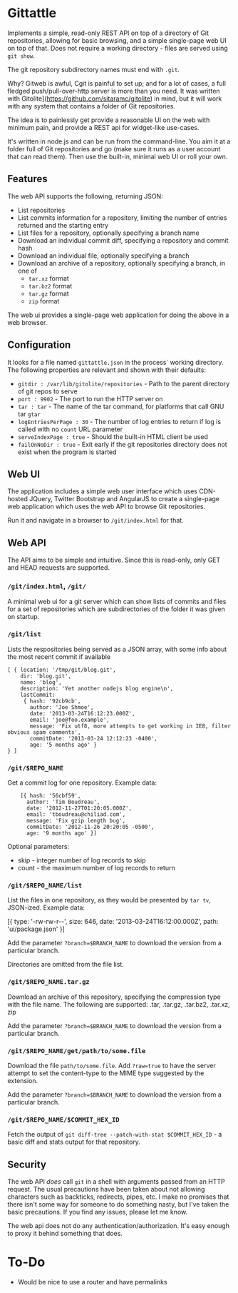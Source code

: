 Gittattle
=========

Implements a simple, read-only REST API on top of a directory of Git repositories,
allowing for basic browsing, and a simple single-page web UI on top of that.
Does not require a working directory - files are served using ``git show``.

The git repository subdirectory names must end with ``.git``.

Why?  Gitweb is awful, Cgit is painful to set up;  and for a lot of cases,
a full fledged push/pull-over-http server is more than you need.  It was 
written with Gitolite](https://github.com/sitaramc/gitolite) in mind,
but it will work with any system that contains a folder of Git repositories. 

The idea is to painlessly 
get provide a reasonable UI on the web with minimum pain, and provide a REST
api for widget-like use-cases.

It's written in node.js and can be run from the command-line.  You aim it at
a folder full of Git repositories and go (make sure it runs as a user account 
that can read them).  Then use the built-in, minimal web UI or roll your own.


Features
--------
The web API supports the following, returning JSON:

 * List repositories
 * List commits information for a repository, limiting the number of entries returned and the starting entry
 * List files for a repository, optionally specifying a branch name
 * Download an individual commit diff, specifying a repository and commit hash
 * Download an individual file, optionally specifying a branch
 * Download an archive of a repository, optionally specifying a branch, in one of
   * ``tar.xz`` format
   * ``tar.bz2`` format
   * ``tar.gz`` format
   * ``zip`` format

The web ui provides a single-page web application for doing the above in a
web browser.


Configuration
-------------

It looks for a file named ``gittattle.json`` in the process` working directory.
The following properties are relevant and shown with their defaults:

 * ``gitdir : /var/lib/gitolite/repositories`` - Path to the parent directory 
of git repos to serve
 * ``port : 9902`` - The port to run the HTTP server on
 * ``tar : tar`` - The name of the tar command, for platforms that call GNU 
tar ``gtar``
 * ``logEntriesPerPage : 30`` - The number of log entries to return if log is 
called with no ``count`` URL parameter
 * ``serveIndexPage : true`` - Should the built-in HTML client be used
 * ``failOnNoDir : true`` - Exit early if the git repositories directory does 
not exist when the program is started


Web UI
------

The application includes a simple web user interface which uses CDN-hosted
JQuery, Twitter Bootstrap and AngularJS to create a single-page web application
which uses the web API to browse Git repositories.

Run it and navigate in a browser to ``/git/index.html`` for that.


Web API
-------

The API aims to be simple and intuitive.  Since this is read-only, only GET and HEAD
requests are supported.


### ``/git/index.html``, ``/git/``
A minimal web ui for a git server which can show lists of commits and files for
a set of repositories which are subdirectories of the folder it was given on
startup.


### ``/git/list``

Lists the respositories being served as a JSON array, with some info about the
most recent commit if available

    [ { location: '/tmp/git/blog.git',
        dir: 'blog.git',
        name: 'blog',
        description: 'Yet another nodejs blog engine\n',
        lastCommit: 
         { hash: '92cb9cb',
           author: 'Joe Shmoe',
           date: '2013-03-24T16:12:23.000Z',
           email: 'joe@foo.example',
           message: 'Fix utf8, more attempts to get working in IE8, filter obvious spam comments',
           commitDate: '2013-03-24 12:12:23 -0400',
           age: '5 months ago' }
    } ]


### ``/git/$REPO_NAME``

Get a commit log for one repository.  Example data:

        [{ hash: '56cbf59',
          author: 'Tim Boudreau',
          date: '2012-11-27T01:20:05.000Z',
          email: 'tboudreau@chiliad.com',
          message: 'Fix gzip length bug',
          commitDate: '2012-11-26 20:20:05 -0500',
          age: '9 months ago' }]

Optional parameters:

 * skip - integer number of log records to skip
 * count - the maximum number of log records to return


### ``/git/$REPO_NAME/list``

List the files in one repository, as they would be presented by ``tar tv``, JSON-ized.
Example data:

  [{ type: '-rw-rw-r--',
    size: 646,
    date: '2013-03-24T16:12:00.000Z',
    path: 'ui/package.json' }]

Add the parameter ``?branch=$BRANCH_NAME`` to download the version from a particular branch.

Directories are omitted from the file list.


### ``/git/$REPO_NAME.tar.gz``

Download an archive of this repository, specifying the compression type with
the file name.  The following are supported:  .tar, .tar.gz, .tar.bz2, .tar.xz, zip

Add the parameter ``?branch=$BRANCH_NAME`` to download the version from a particular branch.


### ``/git/$REPO_NAME/get/path/to/some.file``

Download the file ``path/to/some.file``.  Add ``?raw=true`` to have the server
attempt to set the content-type to the MIME type suggested by the extension.

Add the parameter ``?branch=$BRANCH_NAME`` to download the version from a particular branch.


### ``/git/$REPO_NAME/$COMMIT_HEX_ID``

Fetch the output of ``git diff-tree --patch-with-stat $COMMIT_HEX_ID`` - a basic
diff and stats output for that repository.


## Security

The web API *does* call ``git`` in a shell with arguments passed from an HTTP
request.  The usual precautions have been taken about not allowing characters
such as backticks, redirects, pipes, etc.  I make no promises that there isn't
some way for someone to do something nasty, but I've taken the basic 
precautions.  If you find any issues, please let me know.

The web api does not do any authentication/authorization.  It's easy enough to
proxy it behind something that does.


# To-Do

 * Would be nice to use a router and have permalinks

